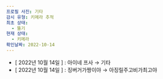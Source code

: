 ```yaml
---
프로필 사진: 기타
감시 유형: 키메라 추적
최초 상태:
  - 뚤기
현재 상태:
  - 키메라
확인날짜: 2022-10-14
---
```

- [ 2022년 10월 14일 ] : 아이네 프사 → 기타
- [ 2022년 10월 14일 ] : 징버거가짱이야 → 아징릴주고비가최고야